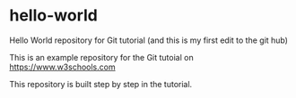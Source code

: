# hello-world
Hello World repository for Git tutorial (and this is my first edit to the git hub)

This is an example repository for the Git tutoial on https://www.w3schools.com

This repository is built step by step in the tutorial.
